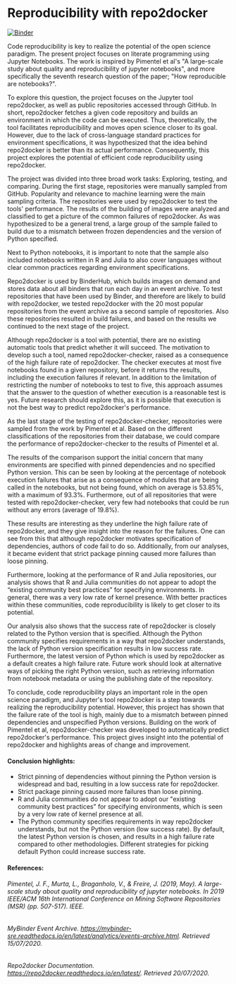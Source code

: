 # Reproducibility with repo2docker 

[![Binder](https://mybinder.org/badge_logo.svg)](https://mybinder.org/v2/gh/vildeeide/repo2docker_reproducibility/master)

Code reproducibility is key to realize the potential of the open science paradigm. The present project focuses on literate programming using Jupyter Notebooks. The work is inspired by Pimentel et al's "A large-scale study about quality and reproducibility of jupyter notebooks", and more specifically the seventh research question of the paper; "How reproducible are notebooks?". 

To explore this question, the project focuses on the Jupyter tool repo2docker, as well as public repositories accessed through GitHub. In short, repo2docker fetches a given code repository and builds an environment in which the code can be executed. Thus, theoretically, the tool facilitates reproducibility and moves open science closer to its goal. However, due to the lack of cross-language standard practices for environment specifications, it was hypothesized that the idea behind repo2docker is better than its actual performance. Consequently, this project explores the potential of efficient code reproducibility using repo2docker.

The project was divided into three broad work tasks: Exploring, testing, and comparing. During the first stage, repositories were manually sampled from GitHub. Popularity and relevance to machine learning were the main sampling criteria. The repositories were used by repo2docker to test the tools' performance. The results of the building of images were analyzed and classified to get a picture of the common failures of repo2docker. As was hypothesized to be a general trend, a large group of the sample failed to build due to a mismatch between frozen dependencies and the version of Python specified. 

Next to Python notebooks, it is important to note that the sample also included notebooks written in R and Julia to also cover languages without clear common practices regarding environment specifications. 

Repo2docker is used by BinderHub, which builds images on demand and stores data about all binders that run each day in an event archive. To test repositories that have been used by Binder, and therefore are likely to build with repo2docker, we tested repo2docker with the 20 most popular repositories from the event archive as a second sample of repositories. Also these repositories resulted in build failures, and based on the results we continued to the next stage of the project. 

Although repo2docker is a tool with potential, there are no existing automatic tools that predict whether it will succeed. The motivation to develop such a tool, named repo2docker-checker, raised as a consequence of the high failure rate of repo2docker. The checker executes at most five notebooks found in a given repository, before it returns the results, including the execution failures if relevant. In addition to the limitation of restricting the number of notebooks to test to five, this approach assumes that the answer to the question of whether execution is a reasonable test is yes. Future research should explore this, as it is possible that execution is not the best way to predict repo2docker's performance. 

As the last stage of the testing of repo2docker-checker, repositories were sampled from the work by Pimentel et al. Based on the different classifications of the repositories from their database, we could compare the performance of repo2docker-checker to the results of Pimentel et al. 

The results of the comparison support the initial concern that many environments are specified with pinned dependencies and no specified Python version. This can be seen by looking at the percentage of notebook execution failures that arise as a consequence of modules that are being called in the notebooks, but not being found, which on average is 53.85%, with a maximum of 93.3%. Furthermore, out of all repositories that were tested with repo2docker-checker, very few had notebooks that could be run without any errors (average of 19.8%). 

These results are interesting as they underline the high failure rate of repo2docker, and they give insight into the reason for the failures. One can see from this that although repo2docker motivates specification of dependencies, authors of code fail to do so. Additionally, from our analyses, it became evident that strict package pinning caused more failures than loose pinning. 

Furthermore, looking at the performance of R and Julia repositories, our analysis shows that R and Julia communities do not appear to adopt the “existing community best practices” for specifying environments. In general, there was a very low rate of kernel presence. With better practices within these communities, code reproducibility is likely to get closer to its potential.

Our analysis also shows that the success rate of repo2docker is closely related to the Python version that is specified. Although the Python community specifies requirements in a way that repo2docker understands, the lack of Python version specification results in low success rate. Furthermore, the latest version of Python which is used by repo2docker as a default creates a high failure rate. Future work should look at alternative ways of picking the right Python version, such as retrieving information from notebook metadata or using the publishing date of the repository.


To conclude, code reproducibility plays an important role in the open science paradigm, and Jupyter's tool repo2docker is a step towards realizing the reproducibility potential. However, this project has shown that the failure rate of the tool is high, mainly due to a mismatch between pinned dependencies and unspecified Python versions. Building on the work of Pimentel et al, repo2docker-checker was developed to automatically predict repo2docker's performance. This project gives insight into the potential of repo2docker and highlights areas of change and improvement. 

#### Conclusion highlights:
- Strict pinning of dependencies without pinning the Python version is widespread and bad, resulting in a low success rate for repo2docker.
- Strict package pinning caused more failures than loose pinning.
- R and Julia communities do not appear to adopt our "existing community best practices" for specifying environments, which is seen by a very low rate of kernel presence at all.
- The Python community specifies requirements in way repo2docker understands, but not the Python version (low success rate). By default, the latest Python version is chosen, and results in a high failure rate compared to other methodologies. Different strategies for picking default Python could increase success rate.


#### References:
###### Pimentel, J. F., Murta, L., Braganholo, V., & Freire, J. (2019, May). A large-scale study about quality and reproducibility of jupyter notebooks. In 2019 IEEE/ACM 16th International Conference on Mining Software Repositories (MSR) (pp. 507-517). IEEE.

###### MyBinder Event Archive. https://mybinder-sre.readthedocs.io/en/latest/analytics/events-archive.html. Retrieved 15/07/2020. 

###### Repo2docker Documentation. https://repo2docker.readthedocs.io/en/latest/. Retrieved 20/07/2020.

